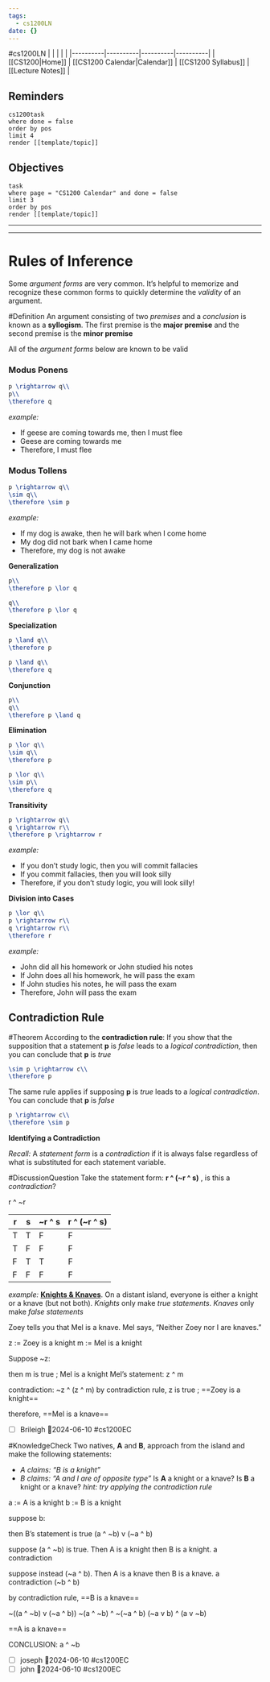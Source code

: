 ```yaml
---
tags:
  - cs1200LN
date: {}
---
```

#cs1200LN
|  |  |  |  |
|----------|----------|----------|----------|
| [[CS1200|Home]] | [[CS1200 Calendar|Calendar]] | [[CS1200 Syllabus]] | [[Lecture Notes]] |


## Reminders

```query
cs1200task
where done = false
order by pos
limit 4
render [[template/topic]]
```

## Objectives

```query
task
where page = "CS1200 Calendar" and done = false
limit 3
order by pos
render [[template/topic]]
```
---


---
# Rules of Inference

Some _argument forms_ are very common. It’s helpful to memorize and recognize these common forms to quickly determine the _validity_ of an argument.

#Definition An argument consisting of two _premises_ and a _conclusion_ is known as a **syllogism**. The first premise is the **major premise** and the second premise is the **minor premise**

All of the _argument forms_ below are known to be valid

### Modus Ponens
```latex
p \rightarrow q\\
p\\
\therefore q
```

_example:_
* If geese are coming towards me, then I must flee
* Geese are coming towards me
* Therefore, I must flee

### Modus Tollens
```latex
p \rightarrow q\\
\sim q\\
\therefore \sim p
```

_example:_
* If my dog is awake, then he will bark when I come home
* My dog did not bark when I came home
* Therefore, my dog is not awake 

**Generalization**
```latex
p\\
\therefore p \lor q
```

```latex
q\\
\therefore p \lor q
```


**Specialization**
```latex
p \land q\\
\therefore p
```

```latex
p \land q\\
\therefore q
```

**Conjunction**
```latex
p\\
q\\
\therefore p \land q
```


**Elimination**
```latex
p \lor q\\
\sim q\\
\therefore p
```

```latex
p \lor q\\
\sim p\\
\therefore q
```

**Transitivity**
```latex
p \rightarrow q\\
q \rightarrow r\\
\therefore p \rightarrow r
```

_example:_
* If you don’t study logic, then you will commit fallacies
* If you commit fallacies, then you will look silly
* Therefore, if you don’t study logic, you will look silly!

**Division into Cases**
```latex
p \lor q\\
p \rightarrow r\\
q \rightarrow r\\
\therefore r
```

_example:_
* John did all his homework or John studied his notes
* If John does all his homework, he will pass the exam
* If John studies his notes, he will pass the exam
* Therefore, John will pass the exam

## Contradiction Rule

#Theorem According to the **contradiction rule**: If you show that the supposition that a statement **p** is _false_ leads to a _logical contradiction_, then you can conclude that **p** is _true_ 

```latex
\sim p \rightarrow c\\
\therefore p
```

The same rule applies if supposing **p** is _true_ leads to a _logical contradiction_. You can conclude that **p** is _false_

```latex
p \rightarrow c\\
\therefore \sim p
```

**Identifying a Contradiction**

_Recall:_ A _statement form_ is a _contradiction_ if it is always false regardless of what is substituted for each statement variable.

#DiscussionQuestion Take the statement form: **r ^ (~r ^ s)** , is this a _contradiction_?

r ^ ~r

| r | s | ~r ^ s | r ^ (~r ^ s) |
|----------|----------|----------|----------|
| T | T | F | F |
| T | F | F | F |
| F | T | T | F |
| F | F | F | F |


_example:_ **[Knights & Knaves](https://philosophy.hku.hk/think/logic/knights.php)**. On a distant island, everyone is either a knight or a knave (but not both). _Knights_ only make _true statements_. _Knaves_ only make _false statements_


Zoey tells you that Mel is a knave. Mel says, “Neither Zoey nor I are knaves.”

z := Zoey is a knight
m := Mel is a knight

Suppose ~z:

  then m is true ; Mel is a knight
  Mel’s statement: z ^ m
  
contradiction: ~z ^ (z ^ m)
by contradiction rule, z is true ; ==Zoey is a knight==

therefore, ==Mel is a knave==

* [ ] Brileigh  📅2024-06-10 #cs1200EC

#KnowledgeCheck Two natives, **A** and **B**, approach from the island and make the following statements:
* _A claims: “B is a knight”_
* _B claims: “A and I are of opposite type”_
Is **A** a knight or a knave? Is **B** a knight or a knave?
_hint: try applying the contradiction rule_

a := A is a knight
b := B is a knight

suppose b:

  then B’s statement is true
    (a ^ ~b) v (~a ^ b)

  suppose (a ^ ~b) is true. Then A is a knight
    then B is a knight. a contradiction

  suppose instead (~a ^ b). Then A is a knave
    then B is a knave. a contradiction (~b ^ b)

by contradiction rule, ==B is a knave==

~((a ^ ~b) v (~a ^ b))
~(a ^ ~b) ^ ~(~a ^ b)
(~a v b) ^ (a v ~b)

==A is a knave==

CONCLUSION: a ^ ~b

* [ ] joseph  📅2024-06-10 #cs1200EC
* [ ] john  📅2024-06-10 #cs1200EC
